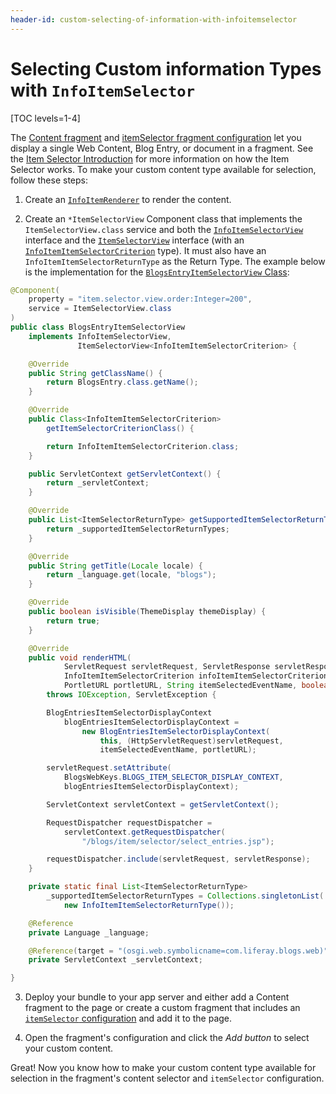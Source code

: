 ```yaml
---
header-id: custom-selecting-of-information-with-infoitemselector
---
```


# Selecting Custom information Types with `InfoItemSelector`

[TOC levels=1-4]

The [Content fragment](/docs/7-2/user/-/knowledge_base/u/content-page-management-interface#section-builder) and [itemSelector fragment configuration](/docs/7-2/reference/-/knowledge_base/r/fragment-configuration-types#item-selector-configuration) let you display a single Web Content, Blog Entry, or document in a fragment. See the [Item Selector Introduction](https://portal.liferay.dev/docs/7-2/frameworks/-/knowledge_base/f/item-selector) for more information on how the Item Selector works. To make your custom content type available for selection, follow these steps:

1. Create an [`InfoItemRenderer`](/docs/7-2/frameworks/-/knowledge_base/f/custom-rendering-of-information-with-infoitemrenderer) to render the content.

2.  Create an `*ItemSelectorView` Component class that implements the `ItemSelectorView.class` service and both the [`InfoItemSelectorView`](https://github.com/liferay/liferay-portal/blob/master/modules/apps/info/info-api/src/main/java/com/liferay/info/item/selector/InfoItemSelectorView.java) interface and the [`ItemSelectorView`](https://github.com/liferay/liferay-portal/blob/master/modules/apps/item-selector/item-selector-api/src/main/java/com/liferay/item/selector/ItemSelectorView.java) interface (with an [`InfoItemItemSelectorCriterion`](https://github.com/liferay/liferay-portal/blob/master/modules/apps/item-selector/item-selector-criteria-api/src/main/java/com/liferay/item/selector/criteria/info/item/criterion/InfoItemItemSelectorCriterion.java) type). It must also have an `InfoItemItemSelectorReturnType` as the Return Type. The example below is the implementation for the [`BlogsEntryItemSelectorView` Class](https://github.com/liferay/liferay-portal/blob/master/modules/apps/blogs/blogs-web/src/main/java/com/liferay/blogs/web/internal/item/selector/BlogsEntryItemSelectorView.java):

```java
@Component(
	property = "item.selector.view.order:Integer=200",
	service = ItemSelectorView.class
)
public class BlogsEntryItemSelectorView
	implements InfoItemSelectorView,
			   ItemSelectorView<InfoItemItemSelectorCriterion> {

	@Override
	public String getClassName() {
		return BlogsEntry.class.getName();
	}

	@Override
	public Class<InfoItemItemSelectorCriterion>
		getItemSelectorCriterionClass() {

		return InfoItemItemSelectorCriterion.class;
	}

	public ServletContext getServletContext() {
		return _servletContext;
	}

	@Override
	public List<ItemSelectorReturnType> getSupportedItemSelectorReturnTypes() {
		return _supportedItemSelectorReturnTypes;
	}

	@Override
	public String getTitle(Locale locale) {
		return _language.get(locale, "blogs");
	}

	@Override
	public boolean isVisible(ThemeDisplay themeDisplay) {
		return true;
	}

	@Override
	public void renderHTML(
			ServletRequest servletRequest, ServletResponse servletResponse,
			InfoItemItemSelectorCriterion infoItemItemSelectorCriterion,
			PortletURL portletURL, String itemSelectedEventName, boolean search)
		throws IOException, ServletException {

		BlogEntriesItemSelectorDisplayContext
			blogEntriesItemSelectorDisplayContext =
				new BlogEntriesItemSelectorDisplayContext(
					this, (HttpServletRequest)servletRequest,
					itemSelectedEventName, portletURL);

		servletRequest.setAttribute(
			BlogsWebKeys.BLOGS_ITEM_SELECTOR_DISPLAY_CONTEXT,
			blogEntriesItemSelectorDisplayContext);

		ServletContext servletContext = getServletContext();

		RequestDispatcher requestDispatcher =
			servletContext.getRequestDispatcher(
				"/blogs/item/selector/select_entries.jsp");

		requestDispatcher.include(servletRequest, servletResponse);
	}

	private static final List<ItemSelectorReturnType>
		_supportedItemSelectorReturnTypes = Collections.singletonList(
			new InfoItemItemSelectorReturnType());

	@Reference
	private Language _language;

	@Reference(target = "(osgi.web.symbolicname=com.liferay.blogs.web)")
	private ServletContext _servletContext;

}
```

3.  Deploy your bundle to your app server and either add a Content fragment to 
    the page or create a custom fragment that includes an 
    [`itemSelector` configuration](/docs/7-2/reference/-/knowledge_base/r/fragment-configuration-types#item-selector-configuration) 
    and add it to the page.
    
4.  Open the fragment's configuration and click the *Add button* to select your 
    custom content.

Great! Now you know how to make your custom content type available for selection in the fragment's content selector and `itemSelector` configuration.
